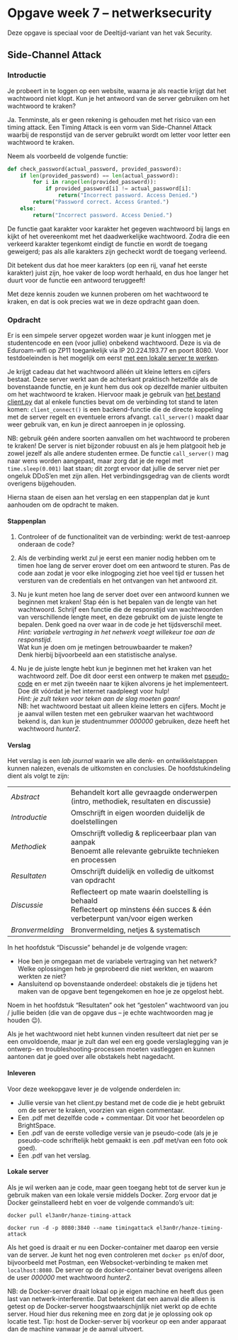 # Opgave week 7 – netwerksecurity

Deze opgave is speciaal voor de Deeltijd-variant van het vak Security.

## Side-Channel Attack 

### Introductie 

Je probeert in te loggen op een website, waarna je als reactie krijgt dat het wachtwoord niet klopt. Kun je het antwoord van de server gebruiken om het wachtwoord te kraken? 

Ja. Tenminste, als er geen rekening is gehouden met het risico van een timing attack. Een Timing Attack is een vorm van Side-Channel Attack waarbij de responstijd van de server gebruikt wordt om letter voor letter een wachtwoord te kraken. 

Neem als voorbeeld de volgende functie:

```python
def check_password(actual_password, provided_password):
    if len(provided_password) == len(actual_password):
        for i in range(len(provided_password)):
            if provided_password[i] != actual_password[i]:
                return("Incorrect password. Access Denied.")
        return("Password correct. Access Granted.")
    else:
        return("Incorrect password. Access Denied.")
```

De functie gaat karakter voor karakter het gegeven wachtwoord bij langs en kijkt of het overeenkomt met het daadwerkelijke wachtwoord.
Zodra die een verkeerd karakter tegenkomt eindigt de functie en wordt de toegang geweigerd; pas als alle karakters zijn gecheckt wordt de toegang verleend. 

Dit betekent dus dat hoe meer karakters (op een rij, vanaf het eerste karakter) juist zijn, hoe vaker de loop wordt herhaald, en dus hoe langer het duurt voor de functie een antwoord teruggeeft!  

Met deze kennis zouden we kunnen proberen om het wachtwoord te kraken, en dat is ook precies wat we in deze opdracht gaan doen.  

### Opdracht 

Er is een simpele server opgezet worden waar je kunt inloggen met je studentencode en een (voor jullie) onbekend wachtwoord. Deze is via de Eduroam-wifi op ZP11 toegankelijk via IP 20.224.193.77 en poort 8080.
Voor testdoeleinden is het mogelijk om eerst [met een lokale server te werken](#lokale-server).

Je krijgt cadeau dat het wachtwoord alléén uit kleine letters en cijfers bestaat.
Deze server werkt aan de achterkant praktisch hetzelfde als de bovenstaande functie, en je kunt hem dus ook op dezelfde manier uitbuiten om het wachtwoord te kraken.
Hiervoor maak je gebruik van [het bestand client.py](https://github.com/hanze-hbo-ict/sw_sec_docs/tree/master/src/pract-wk7/client.py) dat al enkele functies bevat om de verbinding tot stand te laten komen: ``client_connect()`` is een backend-functie die de directe koppeling met de server regelt en eventuele errors afvangt. ``call_server()`` maakt daar weer gebruik van, en kun je direct aanroepen in je oplossing. 

NB: gebruik géén andere soorten aanvallen om het wachtwoord te proberen te kraken! De server is niet bijzonder robuust en als je hem platgooit heb je zowel jezelf als alle andere studenten ermee. 
De functie ``call_server()`` mag naar wens worden aangepast, maar zorg dat je de regel met ``time.sleep(0.001)`` laat staan; dit zorgt ervoor dat jullie de server niet per ongeluk DDoS’en met zijn allen. Het verbindingsgedrag van de clients wordt overigens bijgehouden.  

Hierna staan de eisen aan het verslag en een stappenplan dat je kunt aanhouden om de opdracht te maken. 
 
#### Stappenplan 

1. Controleer of de functionaliteit van de verbinding: werkt de test-aanroep onderaan de code? 

1. Als de verbinding werkt zul je eerst een manier nodig hebben om te timen hoe lang de server erover doet om een antwoord te sturen. Pas de code aan zodat je voor elke inlogpoging ziet hoe veel tijd er tussen het versturen van de credentials en het ontvangen van het antwoord zit. 

1. Nu je kunt meten hoe lang de server doet over een antwoord kunnen we beginnen met kraken! Stap één is het bepalen van de lengte van het wachtwoord. Schrijf een functie die de responstijd van wachtwoorden van verschillende lengte meet, en deze gebruikt om de juiste lengte te bepalen.
Denk goed na over waar in de code je het tijdsverschil meet.<br>
_Hint: variabele vertraging in het netwerk voegt willekeur toe aan de responstijd._<br>
Wat kun je doen om je metingen betrouwbaarder te maken?<br>
Denk hierbij bijvoorbeeld aan een statistische analyse. 

1. Nu je de juiste lengte hebt kun je beginnen met het kraken van het wachtwoord zelf.
Doe dit door eerst een ontwerp te maken met [pseudo-code](https://en.wikipedia.org/wiki/Pseudocode) en er met zijn tweeën naar te kijken alvorens je het implementeert.
Doe dit vóórdat je het internet raadpleegt voor hulp!<br>
_Hint: je zult teken voor teken aan de slag moeten gaan!_<br>
NB: het wachtwoord bestaat uit alleen kleine letters en cijfers. Mocht je je aanval willen testen met een gebruiker waarvan het wachtwoord bekend is, dan kun je studentnummer _000000_ gebruiken, deze heeft het wachtwoord _hunter2_. 

#### Verslag

Het verslag is een _lab journal_ waarin we alle denk- en ontwikkelstappen kunnen nalezen, evenals de uitkomsten en conclusies. De hoofdstukindeling dient als volgt te zijn:

|       |       |
| ----- | ----- |
| *Abstract* | Behandelt kort alle gevraagde onderwerpen (intro, methodiek, resultaten en discussie) |
| *Introductie* | Omschrijft in eigen woorden duidelijk de doelstellingen |
| *Methodiek* | Omschrijft volledig & repliceerbaar plan van aanpak<br>Benoemt alle relevante gebruikte technieken en processen |
| *Resultaten* | Omschrijft duidelijk en volledig de uitkomst van opdracht |
| *Discussie* | Reflecteert op mate waarin doelstelling is behaald<br>Reflecteert op minstens één succes & één verbeterpunt van/voor eigen werken |
| *Bronvermelding* | Bronvermelding, netjes & systematisch |

In het hoofdstuk “Discussie” behandel je de volgende vragen: 

* Hoe ben je omgegaan met de variabele vertraging van het netwerk? Welke oplossingen heb je geprobeerd die niet werkten, en waarom werkten ze niet? 
* Aansluitend op bovenstaande onderdeel: obstakels die je tijdens het maken van de opgave bent tegengekomen en hoe je ze opgelost hebt.  

Noem in het hoofdstuk “Resultaten” ook het “gestolen” wachtwoord van jou / jullie beiden (die van de opgave dus – je echte wachtwoorden mag je houden 😉).

Als je het wachtwoord niet hebt kunnen vinden resulteert dat niet per se een onvoldoende, maar je zult dan wel een erg goede verslaglegging van je ontwerp- en troubleshooting-processen moeten vastleggen en kunnen aantonen dat je goed over alle obstakels hebt nagedacht. 

#### Inleveren 

Voor deze weekopgave lever je de volgende onderdelen in: 

* Jullie versie van het client.py bestand met de code die je hebt gebruikt om de server te kraken, voorzien van eigen commentaar.
* Een .pdf met dezelfde code + commentaar. Dit voor het beoordelen op BrightSpace.
* Een .pdf van de eerste volledige versie van je pseudo-code (als je je pseudo-code schriftelijk hebt gemaakt is een .pdf met/van een foto ook goed).
* Een .pdf van het verslag.

#### Lokale server 

Als je wil werken aan je code, maar geen toegang hebt tot de server kun je gebruik maken van een lokale versie middels Docker. Zorg ervoor dat je Docker geïnstalleerd hebt en voer de volgende commando’s uit: 

``docker pull el3an0r/hanze-timing-attack``

``docker run -d -p 8080:3840 --name timingattack el3an0r/hanze-timing-attack``

Als het goed is draait er nu een Docker-container met daarop een versie van de server. Je kunt het nog even controleren met ``docker ps`` en/of door, bijvoorbeeld met Postman, een Websocket-verbinding te maken met ``localhost:8080``.
De server op de docker-container bevat overigens alleen de user _000000_ met wachtwoord _hunter2_. 

NB: de Docker-server draait lokaal op je eigen machine en heeft dus geen last van netwerk-interferentie.
Dat betekent dat een aanval die alleen is getest op de Docker-server hoogstwaarschijnlijk niet werkt op de echte server.
Houd hier dus rekening mee en zorg dat je je oplossing ook op locatie test. Tip: host de Docker-server bij voorkeur op een ander apparaat dan de machine vanwaar je de aanval uitvoert. 